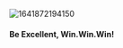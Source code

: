 ![1641872194150](https://github.com/user-attachments/assets/9a3d1fbc-9701-4e0d-9a82-ca81411ad1a0)

#### Be Excellent, Win.Win.Win!
